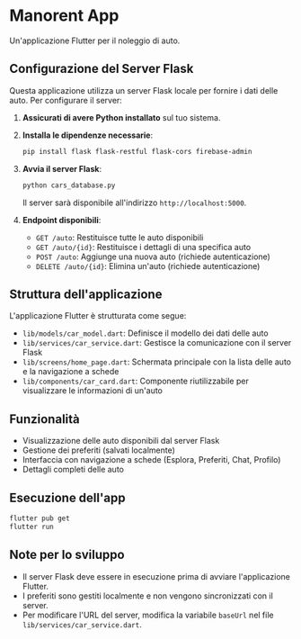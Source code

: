# Manorent App

Un'applicazione Flutter per il noleggio di auto.

## Configurazione del Server Flask

Questa applicazione utilizza un server Flask locale per fornire i dati delle auto. Per configurare il server:

1. **Assicurati di avere Python installato** sul tuo sistema.

2. **Installa le dipendenze necessarie**:
   ```bash
   pip install flask flask-restful flask-cors firebase-admin
   ```

3. **Avvia il server Flask**:
   ```bash
   python cars_database.py
   ```
   Il server sarà disponibile all'indirizzo `http://localhost:5000`.

4. **Endpoint disponibili**:
   - `GET /auto`: Restituisce tutte le auto disponibili
   - `GET /auto/{id}`: Restituisce i dettagli di una specifica auto
   - `POST /auto`: Aggiunge una nuova auto (richiede autenticazione)
   - `DELETE /auto/{id}`: Elimina un'auto (richiede autenticazione)

## Struttura dell'applicazione

L'applicazione Flutter è strutturata come segue:

- `lib/models/car_model.dart`: Definisce il modello dei dati delle auto
- `lib/services/car_service.dart`: Gestisce la comunicazione con il server Flask
- `lib/screens/home_page.dart`: Schermata principale con la lista delle auto e la navigazione a schede
- `lib/components/car_card.dart`: Componente riutilizzabile per visualizzare le informazioni di un'auto

## Funzionalità

- Visualizzazione delle auto disponibili dal server Flask
- Gestione dei preferiti (salvati localmente)
- Interfaccia con navigazione a schede (Esplora, Preferiti, Chat, Profilo)
- Dettagli completi delle auto

## Esecuzione dell'app

```bash
flutter pub get
flutter run
```

## Note per lo sviluppo

- Il server Flask deve essere in esecuzione prima di avviare l'applicazione Flutter.
- I preferiti sono gestiti localmente e non vengono sincronizzati con il server.
- Per modificare l'URL del server, modifica la variabile `baseUrl` nel file `lib/services/car_service.dart`.
